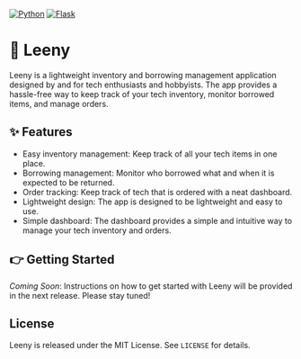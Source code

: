 [![Python](https://img.shields.io/badge/Python-3.7.9-blue?style=flat-square)](https://www.python.org/)
[![Flask](https://img.shields.io/badge/Flask-2.0.2-orange?style=flat-square)](https://flask.palletsprojects.com/)
<!-- [![SQLite Version](https://img.shields.io/badge/SQLite-3.39.3-blue.svg?style=flat-square)](https://www.sqlite.org/index.html) -->

# 💎 Leeny
Leeny is a lightweight inventory and borrowing management application designed by and for tech enthusiasts and hobbyists. The app provides a hassle-free way to keep track of your tech inventory, monitor borrowed items, and manage orders.

## ✨ Features
- Easy inventory management: Keep track of all your tech items in one place.
- Borrowing management: Monitor who borrowed what and when it is expected to be returned.
- Order tracking: Keep track of tech that is ordered with a neat dashboard.
- Lightweight design: The app is designed to be lightweight and easy to use.
- Simple dashboard: The dashboard provides a simple and intuitive way to manage your tech inventory and orders.

## 👉 Getting Started
_Coming Soon_: Instructions on how to get started with Leeny will be provided in the next release. Please stay tuned!

## License
Leeny is released under the MIT License. See `LICENSE` for details.
